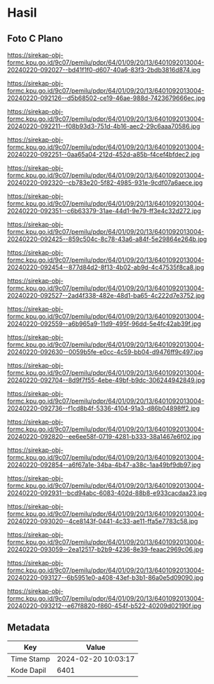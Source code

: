 # Hasil

## Foto C Plano

https://sirekap-obj-formc.kpu.go.id/9c07/pemilu/pdpr/64/01/09/20/13/6401092013004-20240220-092027--bd41f1f0-d607-40a6-83f3-2bdb3816d874.jpg

https://sirekap-obj-formc.kpu.go.id/9c07/pemilu/pdpr/64/01/09/20/13/6401092013004-20240220-092126--d5b68502-ce19-46ae-988d-7423679666ec.jpg

https://sirekap-obj-formc.kpu.go.id/9c07/pemilu/pdpr/64/01/09/20/13/6401092013004-20240220-092211--f08b93d3-751d-4b16-aec2-29c6aaa70586.jpg

https://sirekap-obj-formc.kpu.go.id/9c07/pemilu/pdpr/64/01/09/20/13/6401092013004-20240220-092251--0aa65a04-212d-452d-a85b-f4cef4bfdec2.jpg

https://sirekap-obj-formc.kpu.go.id/9c07/pemilu/pdpr/64/01/09/20/13/6401092013004-20240220-092320--cb783e20-5f82-4985-931e-9cdf07a6aece.jpg

https://sirekap-obj-formc.kpu.go.id/9c07/pemilu/pdpr/64/01/09/20/13/6401092013004-20240220-092351--c6b63379-31ae-44d1-9e79-ff3e4c32d272.jpg

https://sirekap-obj-formc.kpu.go.id/9c07/pemilu/pdpr/64/01/09/20/13/6401092013004-20240220-092425--859c504c-8c78-43a6-a84f-5e29864e264b.jpg

https://sirekap-obj-formc.kpu.go.id/9c07/pemilu/pdpr/64/01/09/20/13/6401092013004-20240220-092454--877d84d2-8f13-4b02-ab9d-4c47535f8ca8.jpg

https://sirekap-obj-formc.kpu.go.id/9c07/pemilu/pdpr/64/01/09/20/13/6401092013004-20240220-092527--2ad4f338-482e-48d1-ba65-4c222d7e3752.jpg

https://sirekap-obj-formc.kpu.go.id/9c07/pemilu/pdpr/64/01/09/20/13/6401092013004-20240220-092559--a6b965a9-11d9-495f-96dd-5e4fc42ab39f.jpg

https://sirekap-obj-formc.kpu.go.id/9c07/pemilu/pdpr/64/01/09/20/13/6401092013004-20240220-092630--0059b5fe-e0cc-4c59-bb04-d9476ff9c497.jpg

https://sirekap-obj-formc.kpu.go.id/9c07/pemilu/pdpr/64/01/09/20/13/6401092013004-20240220-092704--8d9f7f55-4ebe-49bf-b9dc-306244942849.jpg

https://sirekap-obj-formc.kpu.go.id/9c07/pemilu/pdpr/64/01/09/20/13/6401092013004-20240220-092736--f1cd8b4f-5336-4104-91a3-d86b04898ff2.jpg

https://sirekap-obj-formc.kpu.go.id/9c07/pemilu/pdpr/64/01/09/20/13/6401092013004-20240220-092820--ee6ee58f-0719-4281-b333-38a1467e6f02.jpg

https://sirekap-obj-formc.kpu.go.id/9c07/pemilu/pdpr/64/01/09/20/13/6401092013004-20240220-092854--a6f67a1e-34ba-4b47-a38c-1aa49bf9db97.jpg

https://sirekap-obj-formc.kpu.go.id/9c07/pemilu/pdpr/64/01/09/20/13/6401092013004-20240220-092931--bcd94abc-6083-402d-88b8-e933cacdaa23.jpg

https://sirekap-obj-formc.kpu.go.id/9c07/pemilu/pdpr/64/01/09/20/13/6401092013004-20240220-093020--4ce8143f-0441-4c33-ae11-ffa5e7783c58.jpg

https://sirekap-obj-formc.kpu.go.id/9c07/pemilu/pdpr/64/01/09/20/13/6401092013004-20240220-093059--2ea12517-b2b9-4236-8e39-feaac2969c06.jpg

https://sirekap-obj-formc.kpu.go.id/9c07/pemilu/pdpr/64/01/09/20/13/6401092013004-20240220-093127--6b5951e0-a408-43ef-b3b1-86a0e5d09090.jpg

https://sirekap-obj-formc.kpu.go.id/9c07/pemilu/pdpr/64/01/09/20/13/6401092013004-20240220-093212--e67f8820-f860-454f-b522-40209d02190f.jpg


## Metadata

| Key        | Value               |
| ---------- | ------------------- |
| Time Stamp | 2024-02-20 10:03:17 |
| Kode Dapil | 6401                |




